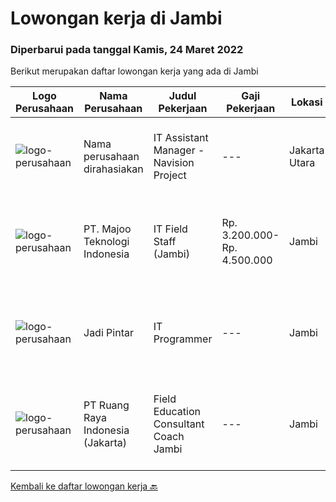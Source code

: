 
  # Lowongan kerja di Jambi

  ### Diperbarui pada tanggal Kamis, 24 Maret 2022

  Berikut merupakan daftar lowongan kerja yang ada di Jambi

  |Logo Perusahaan | Nama Perusahaan | Judul Pekerjaan | Gaji Pekerjaan | Lokasi | Deskripsi | Tanggal diunggah | Pranala |
  | -------------- | --------------- | --------------- | --------- | --------- | -------------- | ------- | ----------- |
  |![logo-perusahaan](https://i.ibb.co/sqvTCh9/112815900-stock-vector-no-image-available-icon-flat-vector.webp)|Nama perusahaan dirahasiakan|IT Assistant Manager - Navision Project|---|Jakarta Utara|1.    NEW IT PROJECT INITIATIVES·       Supervise and develop application on process integration or program interoperability, creates performance...|Jumat, 18 Maret 2022|https://www.jobstreet.co.id/id/job/it-assistant-manager-navision-project-3825420?token=0~7afc3a20-b8f5-4eae-85a3-07ac2b6838fa&sectionRank=1&jobId=jobstreet-id-job-3825420|
|![logo-perusahaan](https://image-service-cdn.seek.com.au/2a2c8a948d223cf92abbc34c9b4e6cee325386db/ee4dce1061f3f616224767ad58cb2fc751b8d2dc)|PT. Majoo Teknologi Indonesia|IT Field Staff (Jambi)|Rp. 3.200.000-Rp. 4.500.000|Jambi|Deskripsi Pekerjaan: Melakukan instalasi beserta pengaturan software dan hardware majoo. Memberikan edukasi (training) kepada staff / manager/ owner...|Selasa, 15 Maret 2022|https://www.jobstreet.co.id/id/job/it-field-staff-jambi-3820736?token=0~7afc3a20-b8f5-4eae-85a3-07ac2b6838fa&sectionRank=2&jobId=jobstreet-id-job-3820736|
|![logo-perusahaan](https://i.ibb.co/sqvTCh9/112815900-stock-vector-no-image-available-icon-flat-vector.webp)|Jadi Pintar|IT Programmer|---|Jambi|KUALIFIKASI : Minimal lulusan S1 Teknik Informatika / Sistem Informasi Paham aplikasi Android, PHP, Matlab, dll Siap bekerja keras Memiliki pengalaman...|Selasa, 08 Maret 2022|https://www.jobstreet.co.id/id/job/it-programmer-3812527?token=0~7afc3a20-b8f5-4eae-85a3-07ac2b6838fa&sectionRank=3&jobId=jobstreet-id-job-3812527|
|![logo-perusahaan](https://image-service-cdn.seek.com.au/7eee59ea5934120f389dd02961ddcb6b62946481/ee4dce1061f3f616224767ad58cb2fc751b8d2dc)|PT Ruang Raya Indonesia (Jakarta)|Field Education Consultant Coach Jambi|---|Jambi|Ruangguru is a tech-enabled education company that provides a one-stop learning experience for students to have better access to quality content and...|Kamis, 10 Maret 2022|https://www.jobstreet.co.id/id/job/field-education-consultant-coach-jambi-1030728134?token=0~7afc3a20-b8f5-4eae-85a3-07ac2b6838fa&sectionRank=4&jobId=jobstreet-id-job-1030728134|


  [Kembali ke daftar lowongan kerja 🔙](../README.md#daftar-lowongan-kerja)
  